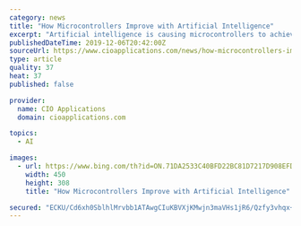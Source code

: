 ```yaml
---
category: news
title: "How Microcontrollers Improve with Artificial Intelligence"
excerpt: "Artificial intelligence is causing microcontrollers to achieve higher levels of functionality. FREMONT, CA: Memory and computing capabilities are not crucial to run AI algorithms anymore. Today, the smallest of systems, with minimum processing and storage, can support AI and ML programs. Microcontrollers with artificial intelligence have become ..."
publishedDateTime: 2019-12-06T20:42:00Z
sourceUrl: https://www.cioapplications.com/news/how-microcontrollers-improve-with-artificial-intelligence-nid-5406.html
type: article
quality: 37
heat: 37
published: false

provider:
  name: CIO Applications
  domain: cioapplications.com

topics:
  - AI

images:
  - url: https://www.bing.com/th?id=ON.71DA2533C40BFD22BC81D7217D908EFD
    width: 450
    height: 308
    title: "How Microcontrollers Improve with Artificial Intelligence"

secured: "ECKU/Cd6xh0SblhlMrvbb1ATAwgCIuKBVXjKMwjn3maVHs1jR6/Qzfy3vhqx+KXdIKtf3F6zmfguiEvJfeqYsdb2XlgkQfwks6cKqriJHdGN3OPeAIlJi6yc9JKDyHc3k285OWTQj103Vp+d8DPno93colhklTwuQ47reW75PAd/Ye5TJElNG+ljJx4GPW13RNhesvRPT9KD0fa8Qy1jShN+I4W1EpN5ReaCWmdnFywwUVWIgx1KvaH7v3jGq3YpFvOjhO9VVSJtCI4PFzz/kA==;IRcbwgl2qgPucr67EhX3Hg=="
---
```


